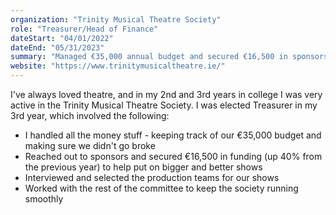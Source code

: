```yaml
---
organization: "Trinity Musical Theatre Society"
role: "Treasurer/Head of Finance"
dateStart: "04/01/2022"
dateEnd: "05/31/2023"
summary: "Managed €35,000 annual budget and secured €16,500 in sponsorship funding"
website: "https://www.trinitymusicaltheatre.ie/"
---
```


I've always loved theatre, and in my 2nd and 3rd years in college I was very active in the Trinity Musical Theatre Society. I was elected Treasurer in my 3rd year, which involved the following:

- I handled all the money stuff - keeping track of our €35,000 budget and making sure we didn't go broke
- Reached out to sponsors and secured €16,500 in funding (up 40% from the previous year) to help put on bigger and better shows
- Interviewed and selected the production teams for our shows
- Worked with the rest of the committee to keep the society running smoothly